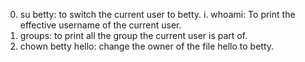 0. su betty: to switch the current user to betty.
i. whoami: To print the effective username of the current user.
2. groups: to print all the group the current user is part of.
3. chown betty hello: change the owner of the file hello to betty.
